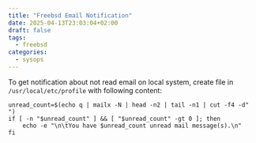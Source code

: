```yaml
---
title: "Freebsd Email Notification"
date: 2025-04-13T23:03:04+02:00
draft: false
tags:
  - freebsd
categories:
  - sysops
---
```


To get notification about not read email on local system, create file in `/usr/local/etc/profile` with following content:

```
unread_count=$(echo q | mailx -N | head -n2 | tail -n1 | cut -f4 -d" ")
if [ -n "$unread_count" ] && [ "$unread_count" -gt 0 ]; then
    echo -e "\n\tYou have $unread_count unread mail message(s).\n"
fi
```

